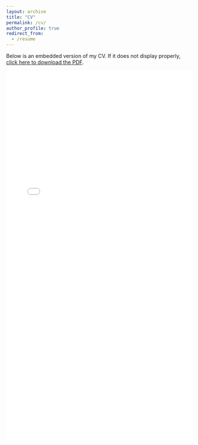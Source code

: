 ```yaml
---
layout: archive
title: "CV"
permalink: /cv/
author_profile: true
redirect_from:
  - /resume
---
```



Below is an embedded version of my CV. If it does not display properly, [click here to download the PDF](/cv.pdf).

<iframe src="/cv.pdf" width="100%" height="1000px" style="border: none;" title="PDF Viewer"></iframe>